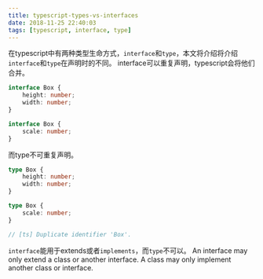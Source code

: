 ```yaml
---
title: typescript-types-vs-interfaces
date: 2018-11-25 22:40:03
tags: [typescript, interface, type]
---
```

在typescript中有两种类型生命方式，`interface`和`type`，本文将介绍将介绍`interface`和`type`在声明时的不同。
interface可以重复声明，typescript会将他们合并。

```typescript
interface Box {
    height: number;
    width: number;
}

interface Box {
    scale: number;
}
```
而type不可重复声明。
```typescript
type Box {
    height: number;
    width: number;
}

type Box {
    scale: number;
}

// [ts] Duplicate identifier 'Box'.
```
`interface`能用于extends或者`implements`，而`type`不可以。
An interface may only extend a class or another interface.
A class may only implement another class or interface.